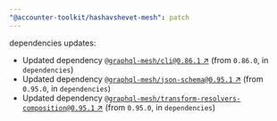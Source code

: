 ```yaml
---
"@accounter-toolkit/hashavshevet-mesh": patch
---
```

dependencies updates:
  - Updated dependency [`@graphql-mesh/cli@0.86.1` ↗︎](https://www.npmjs.com/package/@graphql-mesh/cli/v/0.86.1) (from `0.86.0`, in `dependencies`)
  - Updated dependency [`@graphql-mesh/json-schema@0.95.1` ↗︎](https://www.npmjs.com/package/@graphql-mesh/json-schema/v/0.95.1) (from `0.95.0`, in `dependencies`)
  - Updated dependency [`@graphql-mesh/transform-resolvers-composition@0.95.1` ↗︎](https://www.npmjs.com/package/@graphql-mesh/transform-resolvers-composition/v/0.95.1) (from `0.95.0`, in `dependencies`)
